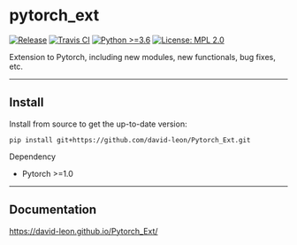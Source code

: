 # pytorch_ext
[![Release](https://img.shields.io/badge/Release-0.9.1-brightgreen.svg)](https://github.com/david-leon/Pytorch_Ext/releases/tag/release_0.9.0)
[![Travis CI](https://travis-ci.org/david-leon/Pytorch_Ext.svg?branch=master)](https://travis-ci.org/david-leon/Pytorch_Ext)
[![Python >=3.6](https://img.shields.io/badge/python->=3.6-brightgreen.svg)](https://www.python.org/downloads/release)
[![License: MPL 2.0](https://img.shields.io/badge/license-MPL%202.0-brightgreen.svg)](https://github.com/david-leon/Pytorch_Ext/blob/master/LICENSE)


Extension to Pytorch, including new modules, new functionals, bug fixes, etc.

----

## Install
Install from source to get the up-to-date version:
```
pip install git+https://github.com/david-leon/Pytorch_Ext.git
```
Dependency
* Pytorch >=1.0

----
## Documentation
https://david-leon.github.io/Pytorch_Ext/



